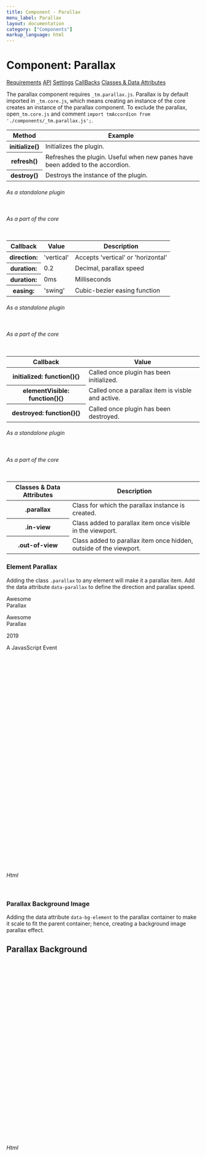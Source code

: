 ```yaml
---
title: Component - Parallax
menu_label: Parallax
layout: documentation
category: ["Components"]
markup_language: html
---
```


<div class="section-block">
  <div class="row pt-40 pt-md-40">
    <!-- Content Inner -->
    <div class="col w-9/12 w-md-full order-2 content-inner">
      <h1 class="font-light">Component: Parallax</h1>
      <div class="tabs rounded">
        <div class="tab-nav button-nav left">
          <a href="#tabs-1-pane-1" class="button border-b border-2 active bg-transparent bg-hover-transparent border-grey-lightest border-hover-grey-lightest color-grey-dark color-hover-grey-darkest border-active-primary color-active-primary">Requirements</a>
          <a href="#tabs-1-pane-2" class="button border-b border-2 bg-transparent bg-hover-transparent border-grey-lightest border-hover-grey-lightest color-grey-dark color-hover-grey-darkest border-active-primary color-active-primary">API</a>
          <a href="#tabs-1-pane-3" class="button border-b border-2 bg-transparent bg-hover-transparent border-grey-lightest border-hover-grey-lightest color-grey-dark color-hover-grey-darkest border-active-primary color-active-primary">Settings</a>
          <a href="#tabs-1-pane-4" class="button border-b border-2 bg-transparent bg-hover-transparent border-grey-lightest border-hover-grey-lightest color-grey-dark color-hover-grey-darkest border-active-primary color-active-primary">CallBacks</a>
          <a href="#tabs-1-pane-5" class="button border-b border-2 bg-transparent bg-hover-transparent border-grey-lightest border-hover-grey-lightest color-grey-dark color-hover-grey-darkest border-active-primary color-active-primary">Classes &amp; Data Attributes</a>
        </div>
        <div class="tab-panes px-0 rounded rounded-sm-b border-transparent">
          <div id="tabs-1-pane-1" class="active animate-in">
            <div class="tab-content">
              <p class="mb-0">The parallax component requires <code class="color-indigo font-bold">_tm.parallax.js</code>. Parallax is by default imported in <code class="color-indigo font-bold">_tm.core.js</code>, which means creating an instance of the core creates an instance of the parallax component. To exclude the parallax, open<code class="color-indigo font-bold">_tm.core.js</code> and comment <code class="color-indigo font-bold">import tmAccordion from './components/_tm.parallax.js';</code>.</p>
            </div>
          </div>
          <div id="tabs-1-pane-2">
            <div class="tab-content">
              <!-- Classes -->
              <div class="table-scrollable">
                <table class="table size-md mb-0 rounded bg-white">
                  <thead>
                    <tr>
                      <th> Method </th>
                      <th> Example </th>
                    </tr>
                  </thead>
                  <tbody class="font-mono">
                    <tr>
                      <th class="color-indigo">initialize()</th>
                      <td> Initializes the plugin. </td>
                    </tr>
                    <tr>
                      <th class="color-indigo">refresh()</th>
                      <td> Refreshes the plugin. Useful when new panes have been added to the accordion. </td>
                    </tr>
                    <tr>
                      <th class="color-indigo">destroy()</th>
                      <td> Destroys the instance of the plugin. </td>
                    </tr>
                  </tbody>
                </table>
              </div>
              <!-- Classes End -->
              <!-- code -->
              <h6 class="uppercase">As a standalone plugin</h6>
              <div class="rounded p-20 overflow-y-scroll mb-0 bg-gradient-grey-ultralight border-l border-4 border-solid border-indigo">
                <pre class="m-0 language-js"><code class="inline-block scrolling-touch"><!--let parallax = new tmParallax('.parallax');
parallax.method();
--></code></pre>
              </div>
              <!-- code -->
              <!-- code -->
              <h6 class="uppercase">As a part of the core</h6>
              <div class="rounded p-20 overflow-y-scroll mb-0 bg-gradient-grey-ultralight border-l border-4 border-solid border-indigo">
                <pre class="m-0 language-js"><code class="inline-block scrolling-touch"><!--timber.parallax.method();
--></code></pre>
              </div>
              <!-- code -->
            </div>
          </div>
          <div id="tabs-1-pane-3">
            <div class="tab-content">
              <!-- Classes -->
              <div class="table-scrollable">
                <table class="table size-md mb-0 rounded bg-white">
                  <thead>
                    <tr>
                      <th> Callback </th>
                      <th> Value </th>
                      <th> Description </th>
                    </tr>
                  </thead>
                  <tbody class="font-mono">
                    <tr>
                      <th class="color-indigo">direction:</th>
                      <td> 'vertical' </td>
                      <td> Accepts 'vertical' or 'horizontal' </td>
                    </tr>
                    <tr>
                      <th class="color-indigo">duration:</th>
                      <td> 0.2 </td>
                      <td> Decimal, parallax speed </td>
                    </tr>
                    <tr>
                      <th class="color-indigo">duration:</th>
                      <td> 0ms </td>
                      <td> Milliseconds </td>
                    </tr>
                    <tr>
                      <th class="color-indigo">easing:</th>
                      <td> 'swing' </td>
                      <td> Cubic-bezier easing function </td>
                    </tr>
                  </tbody>
                </table>
              </div>
              <!-- Classes End -->
              <!-- code -->
              <h6 class="uppercase">As a standalone plugin</h6>
              <div class="rounded p-20 overflow-y-scroll mb-0 bg-gradient-grey-ultralight border-l border-4 border-solid border-indigo">
                <pre class="m-0 language-js"><code class="inline-block scrolling-touch"><!--let parallax = new tmParallax('.parallax',{
    direction: 'vertical',
	speed: 0.2,
	duration: '0ms',
	easing: 'swing'
});
--></code></pre>
              </div>
              <!-- code -->
              <!-- code -->
              <h6 class="uppercase">As a part of the core</h6>
              <div class="rounded p-20 overflow-y-scroll mb-0 bg-gradient-grey-ultralight border-l border-4 border-solid border-indigo">
                <pre class="m-0 language-js"><code class="inline-block scrolling-touch"><!--timber.module.lightbox.settings.contentAnimation = 'slide';
timber.module.lightbox.settings.navThumbnails = false;
--></code></pre>
              </div>
              <!-- code -->
            </div>
          </div>
          <div id="tabs-1-pane-4">
            <div class="tab-content">
              <!-- Classes -->
              <div class="table-scrollable">
                <table class="table size-md mb-0 rounded bg-white">
                  <thead>
                    <tr>
                      <th> Callback </th>
                      <th> Value </th>
                    </tr>
                  </thead>
                  <tbody class="font-mono">
                    <tr>
                      <th class="color-indigo">initialized: function(){}</th>
                      <td> Called once plugin has been initialized. </td>
                    </tr>
                    <tr>
                      <th class="color-indigo">elementVisible: function(){}</th>
                      <td> Called once a parallax item is visble and active. </td>
                    </tr>
                    <tr>
                      <th class="color-indigo">destroyed: function(){}</th>
                      <td> Called once plugin has been destroyed. </td>
                    </tr>
                  </tbody>
                </table>
              </div>
              <!-- Classes End -->
              <!-- code -->
              <h6 class="uppercase">As a standalone plugin</h6>
              <div class="rounded p-20 overflow-y-scroll mb-0 bg-gradient-grey-ultralight border-l border-4 border-solid border-indigo">
                <pre class="m-0 language-js"><code class="inline-block scrolling-touch"><!--let parallax = new tmParallax('.parallax',{
    callback:function(){}
});
--></code></pre>
              </div>
              <!-- code -->
              <!-- code -->
              <h6 class="uppercase">As a part of the core</h6>
              <div class="rounded p-20 overflow-y-scroll mb-0 bg-gradient-grey-ultralight border-l border-4 border-solid border-indigo">
                <pre class="m-0 language-js"><code class="inline-block scrolling-touch"><!--timber.module.parallax.settings.callback = function(){};
--></code></pre>
              </div>
              <!-- code -->
            </div>
          </div>
          <div id="tabs-1-pane-5">
            <div class="tab-content">
              <!-- Classes -->
              <div class="table-scrollable">
                <table class="table size-md mb-0 rounded bg-white">
                  <thead>
                    <tr>
                      <th> Classes &amp; Data Attributes </th>
                      <th> Description </th>
                    </tr>
                  </thead>
                  <tbody class="font-mono">
                    <tr>
                      <th class="color-indigo">.parallax</th>
                      <td> Class for which the parallax instance is created. </td>
                    </tr>
                    <tr>
                      <th class="color-indigo">.in-view</th>
                      <td> Class added to parallax item once visible in the viewport. </td>
                    </tr>
                    <tr>
                      <th class="color-indigo">.out-of-view</th>
                      <td> Class added to parallax item once hidden, outside of the viewport. </td>
                    </tr>
                  </tbody>
                </table>
              </div>
              <!-- Classes End -->
            </div>
          </div>
        </div>
      </div>
      <!-- Demo Block -->
      <div class="demo-block mt-80">
        <h3 class="font-light">Element Parallax</h3>
        <p>Adding the class <code class="color-indigo font-bold">.parallax</code> to any element will make it a parallax item. Add the data attribute <code class="color-indigo font-bold">data-parallax</code> to define the direction and parallax speed.</p>
        <div class="rounded overflow-hidden relative border-1 border-grey-lightest" style="height:700px;">
          <div class="absolute w-full h-full flex items-center">
            <p class="w-full pl-40 pl-md-0 left text-huge-x5 leading-tight font-heavy opacity-20 parallax" data-parallax="direction:vertical;speed:0.1;">Awesome<br>Parallax</p>
          </div>
          <div class="absolute w-full h-full flex items-center">
            <p class="w-full pl-40 pl-md-0 left text-huge-x5 leading-tight font-heavy opacity-10 parallax" data-parallax="direction:vertical;speed:0.3;">Awesome<br>Parallax</p>
          </div>
          <div class="absolute w-full h-full flex items-end">
            <p class="w-full pl-40 pl-md-0 left text-huge-x4 leading-tight font-heavy opacity-10 parallax" data-parallax="direction:vertical;speed:0.3;">2019</p>
          </div>
          <div class="absolute w-full h-full flex items-end">
            <p class="w-full flex items-end right text-huge-x2 leading-tight font-light color-grey-dark parallax" data-parallax="direction:vertical;speed:0.2;"><span class="w-100 block border-2 border-grey"></span>A JavasScript Event</p>
          </div>
          <div class="absolute w-full h-full">
            <div class="row h-full">
              <div class="col w-3/12 border-1 border-r border-grey-lightest">
                <div class="w-150 h-150 -mt-80 mb-100 mx-auto rounded-full border-4 border-black opacity-20 parallax" data-parallax="direction:vertical;speed:-0.3;"></div>
                <div class="w-80 h-80 mt-30 mx-auto rounded-full bg-purple parallax" data-parallax="direction:vertical;speed:0.25;"></div>
              </div>
              <div class="col w-3/12 flex items-center border-1 border-r border-grey-lightest">
              </div>
              <div class="col w-3/12 border-1 border-r border-grey-lightest">
                <div class="w-150 h-150 mt-50 mx-auto rounded-full bg-purple parallax" data-parallax="direction:vertical;speed:-0.35;"></div>
                <div class="w-50 h-50 mt-60 mx-auto rounded-full border-1 border-white parallax" data-parallax="direction:vertical;speed:0.2;"></div>
                <div class="w-50 h-50 mt-80 mx-auto rounded-full border-2 border-teal parallax" data-parallax="direction:vertical;speed:-0.2;"></div>
              </div>
              <div class="col w-3/12 border-1 border-r border-grey-lightest">
                <div class="w-80 h-80 mt-100 mx-auto rounded border-2 border-grey-darkest parallax" data-parallax="direction:vertical;speed:-0.35;"></div>
                <div class="w-80 h-80 mt-100 mx-auto rounded-full bg-pink parallax" data-parallax="direction:vertical;speed:-0.15;"></div>
              </div>
            </div>
          </div>
        </div>
      </div>
      <!-- Demo Block End -->
      <!-- code -->
      <h6 class="uppercase">Html</h6>
      <div class="rounded p-20 overflow-y-scroll mb-0 bg-gradient-grey-ultralight border-l border-4 border-solid border-indigo">
        <pre class="m-0 language-html"><code class="inline-block scrolling-touch"><!--<p class="parallax" data-parallax="direction:vertical;speed:0.1;">Awesome<br>Parallax</p>
--></code></pre>
      </div>
      <!-- code -->
      <!-- Demo Block -->
      <div class="demo-block mt-80">
        <h3 class="font-light">Parallax Background Image</h3>
        <p>Adding the data attribute <code class="color-indigo font-bold">data-bg-element</code> to the parallax container to make it scale to fit the parent container; hence, creating a background image parallax effect.</p>
        <div class="rounded overflow-hidden relative bg-grey-ultralight" style="height:500px;">
          <div class="bg-cover bg-no-repeat bg-center relative hero-3-1 bg-grey-ultralight parallax" data-bg-element="" data-parallax="direction:vertical;speed:-0.3;easing:easeInOutBack;"></div>
          <div class="media-overlay bg-black opacity-30"></div>
          <div class="content-over items-center center">
            <div>
              <h2 class="text-huge-x3 text-md-huge color-white">Parallax Background</h2>
            </div>
          </div>
        </div>
      </div>
      <!-- Demo Block End -->
      <!-- code -->
      <h6 class="uppercase">Html</h6>
      <div class="rounded p-20 overflow-y-scroll mb-0 bg-gradient-grey-ultralight border-l border-4 border-solid border-indigo">
        <pre class="m-0 language-html"><code class="inline-block scrolling-touch"><!--<div class="rounded overflow-hidden relative bg-grey-ultralight" style="height:500px;">
	<div class="bg-cover bg-no-repeat bg-center relative hero-3-1 bg-grey-ultralight parallax" data-bg-element data-parallax="direction:vertical;speed:-0.3;easing:easeInOutBack;"></div>
	<div class="media-overlay bg-black opacity-30"></div>
	<div class="content-over items-center center">
		<div>
			<h2 class="text-huge-x3 text-md-huge color-white">Parallax Background</h2>
		</div>
	</div>
</div>
--></code></pre>
      </div>
      <!-- code -->
    </div>
    <!-- Content Inner End -->
		<!-- {{ sidebar }} -->
  </div>
</div>

